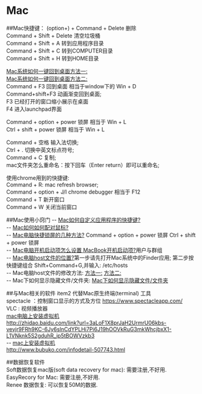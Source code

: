 # Mac
##Mac快捷键：
(option+) + Command + Delete  删除   
Command + Shift + Delete  清空垃圾桶   
Command + Shift + A  转到应用程序目录    
Command + Shift + C  转到COMPUTER目录   
Command + Shift + H  转到HOME目录

[Mac系统如何一键回到桌面方法一:](http://jingyan.baidu.com/article/2f9b480dbfbdf841cb6cc2b6.html)  
[Mac系统如何一键回到桌面方法二:](http://bbs.feng.com/read-htm-tid-8127773.html)  
Command + F3  回到桌面  相当于window下的 Win + D  
Command+shift+F3  动画渐变回到桌面;  
F3 已经打开的窗口缩小展示在桌面  
F4 进入launchpad界面  

Command + option + power  锁屏  相当于 Win + L  
Ctrl + shift + power 锁屏  相当于 Win + L  

Command + 空格  输入法切换;  
Ctrl + . 切换中英文标点符号;  
Command + C 复制;  
mac文件夹怎么重命名：按下回车（Enter return）即可以重命名;  

使用chrome用到的快捷键:  
Command + R:  mac refresh browser;  
Command + option + J/I chrome debugger 相当于 F12  
Command + T 新开窗口  
Command + W 关闭当前窗口  

##Mac使用小窍门
-- [Mac如何自定义应用程序的快捷键?](http://www.macx.cn/thread-2133104-1-1.html)   
-- [Mac如何如何配对鼠标?](http://www.pc6.com/edu/80989.html)  
-- [Mac电脑快捷锁屏的几种方法?](http://jingyan.baidu.com/article/495ba84107f25538b30ede04.html) Command + option + power  锁屏 Ctrl + shift + power 锁屏  
-- [Mac电脑开机启动项怎么设置 MacBook开机启动项?](http://jingyan.baidu.com/article/c35dbcb0cc8d238916fcbcfb.html)用户与群组  
-- [Mac电脑host文件的位置?](http://jingyan.baidu.com/article/0eb457e50554d603f1a90514.html)第一步请先打开Mac系统中的Finder应用; 第二步按快捷键组合 Shift+Command+G,并输入: /etc/hosts  
-- Mac电脑host文件的修改方法:
[方法一:](http://jingyan.baidu.com/article/72ee561a538655e16038df59.html)
[方法二:](http://blog.csdn.net/fanjunxi1990/article/details/21532655)  
-- Mac下如何显示隐藏文件/文件夹:
[Mac下如何显示隐藏文件/文件夹](http://jingyan.baidu.com/article/36d6ed1f524bf21bcf488331.html)  

##与Mac相关的软件
item2  代替Mac原生终端(terminal) 工具  
spectacle ：控制窗口显示的方式及方位  https://www.spectacleapp.com/   
VLC : 视频播放器  
[mac电脑上安装虚拟机](http://jingyan.baidu.com/article/3c48dd3474527ce10ae35879.html)  
http://zhidao.baidu.com/link?url=3aLoF1X8prJaH2UrmrU06kbs-vevjr9FRh9KC-6Jy6slnCdYPLHi7Pi6J19hOOVkRuG3mkWhcjbxX1-L1VNknk5S2gduhR_ip5tBOWVzkb3  
-- [mac上安装虚拟机](http://www.360doc.com/content/13/0528/22/7669533_288882335.shtml)   
http://www.bubuko.com/infodetail-507743.html  


##数据恢复软件  
Soft数据恢复mac版(soft data recovery for mac): 需要注册,不好用.  
EasyRecory for Mac: 需要注册,不好用.  
Renee 数据恢复: 可以恢复50M的数据.  

